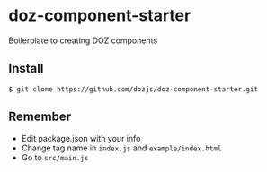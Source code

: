 # doz-component-starter
Boilerplate to creating DOZ components

## Install
```
$ git clone https://github.com/dozjs/doz-component-starter.git
```

## Remember
- Edit package.json with your info
- Change tag name in `index.js` and `example/index.html`
- Go to `src/main.js`